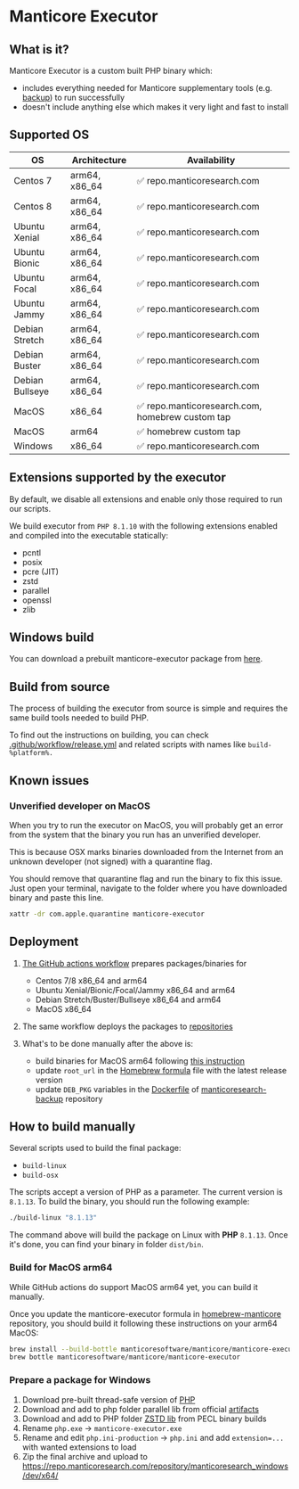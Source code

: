 # Manticore Executor

## What is it?

Manticore Executor is a custom built PHP binary which:

* includes everything needed for Manticore supplementary tools (e.g. [backup](https://github.com/manticoresoftware/manticoresearch-backup)) to run successfully
* doesn't include anything else which makes it very light and fast to install

## Supported OS

| OS | Architecture | Availability |
|-|-|-|
| Centos 7 | arm64, x86_64 | ✅ repo.manticoresearch.com |
| Centos 8 | arm64, x86_64 | ✅ repo.manticoresearch.com|
| Ubuntu Xenial | arm64, x86_64 | ✅ repo.manticoresearch.com|
| Ubuntu Bionic | arm64, x86_64 | ✅ repo.manticoresearch.com|
| Ubuntu Focal | arm64, x86_64 | ✅ repo.manticoresearch.com|
| Ubuntu Jammy | arm64, x86_64 | ✅ repo.manticoresearch.com|
| Debian Stretch | arm64, x86_64 | ✅ repo.manticoresearch.com|
| Debian Buster | arm64, x86_64 | ✅ repo.manticoresearch.com|
| Debian Bullseye | arm64, x86_64 | ✅ repo.manticoresearch.com|
| MacOS | x86_64 | ✅ repo.manticoresearch.com, homebrew custom tap|
| MacOS | arm64 | ✅ homebrew custom tap|
| Windows | x86_64 | ✅ repo.manticoresearch.com |

## Extensions supported by the executor

By default, we disable all extensions and enable only those required to run our scripts.

We build executor from `PHP 8.1.10` with the following extensions enabled and compiled into the executable statically:

* pcntl
* posix
* pcre (JIT)
* zstd
* parallel
* openssl
* zlib

## Windows build

You can download a prebuilt manticore-executor package from [here](https://repo.manticoresearch.com/repository/manticoresearch_windows/dev/x64/manticore-executor-0.3.5-221125-a40554c-x64.zip).

## Build from source

The process of building the executor from source is simple and requires the same build tools needed to build PHP.

To find out the instructions on building, you can check [.github/workflow/release.yml](.github/workflows/release.yml) and related scripts with names like `build-%platform%.`

## Known issues

### Unverified developer on MacOS

When you try to run the executor on MacOS, you will probably get an error from the system that the binary you run has an unverified developer.

This is because OSX marks binaries downloaded from the Internet from an unknown developer (not signed) with a quarantine flag.

You should remove that quarantine flag and run the binary to fix this issue. Just open your terminal, navigate to the folder where you have downloaded binary and paste this line.

```sh
xattr -dr com.apple.quarantine manticore-executor
```

## Deployment

1. [The GitHub actions workflow](.github/workflows/release.yml) prepares packages/binaries for

   * Centos 7/8 x86_64 and arm64
   * Ubuntu Xenial/Bionic/Focal/Jammy x86_64 and arm64
   * Debian Stretch/Buster/Bullseye x86_64 and arm64
   * MacOS x86_64

2. The same workflow deploys the packages to [repositories](https://repo.manticoresearch.com)

3. What's to be done manually after the above is:

   * build binaries for MacOS arm64 following [this instruction](#how-to-build-manually)
   * update `root_url` in the [Homebrew formula](https://github.com/manticoresoftware/homebrew-manticore/blob/main/Formula/manticore-executor.rb) file with the latest release version
   * update `DEB_PKG` variables in the [Dockerfile](https://github.com/manticoresoftware/manticoresearch-backup/blob/main/Dockerfile) of [manticoresearch-backup](https://github.com/manticoresoftware/manticoresearch-backup) repository

## How to build manually

Several scripts used to build the final package:

* `build-linux`
* `build-osx`

The scripts accept a version of PHP as a parameter. The current version is `8.1.13`. To build the binary, you should run the following example:

```bash
./build-linux "8.1.13"
```

The command above will build the package on Linux with **PHP** `8.1.13`. Once it's done, you can find your binary in folder `dist/bin`.

### Build for MacOS arm64

While GitHub actions do support MacOS arm64 yet, you can build it manually.

Once you update the manticore-executor formula in [homebrew-manticore](https://github.com/manticoresoftware/homebrew-manticore) repository, you should build it following these instructions on your arm64 MacOS:

```bash
brew install --build-bottle manticoresoftware/manticore/manticore-executor
brew bottle manticoresoftware/manticore/manticore-executor
```

### Prepare a package for Windows

1. Download pre-built thread-safe version of [PHP](https://windows.php.net/download/)
2. Download and add to php folder parallel lib from official [artifacts](https://github.com/krakjoe/parallel/actions/workflows/windows.yml)
3. Download and add to PHP folder [ZSTD lib](https://pecl.php.net/package/zstd/0.11.0/windows) from PECL binary builds
4. Rename `php.exe` -> `manticore-executor.exe`
5. Rename and edit `php.ini-production` -> `php.ini` and add `extension=...` with wanted extensions to load
6. Zip the final archive and upload to https://repo.manticoresearch.com/repository/manticoresearch_windows/dev/x64/
